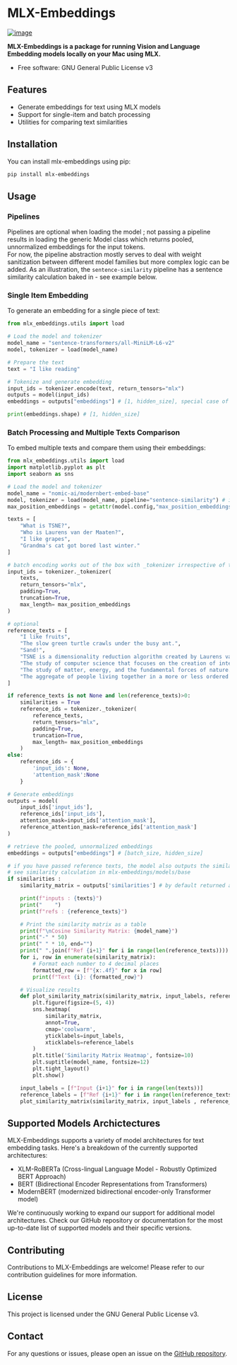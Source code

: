 # MLX-Embeddings

[![image](https://img.shields.io/pypi/v/mlx-embeddings.svg)](https://pypi.python.org/pypi/mlx-embeddings)

**MLX-Embeddings is a package for running Vision and Language Embedding models locally on your Mac using MLX.**

- Free software: GNU General Public License v3

## Features

- Generate embeddings for text using MLX models
- Support for single-item and batch processing
- Utilities for comparing text similarities

## Installation

You can install mlx-embeddings using pip:

```bash
pip install mlx-embeddings
```

## Usage

### Pipelines
 
Pipelines are optional when loading the model ; not passing a pipeline results in loading the generic Model class which returns pooled, unnormalized embeddings for the input tokens.  
For now, the pipeline abstraction mostly serves to deal with weight sanitization between different model families but more complex logic can be added. As an illustration, the `sentence-similarity` pipeline has a sentence similarity calculation baked in - see example below. 

### Single Item Embedding

To generate an embedding for a single piece of text:

<!-- script tested with:
- sentence-transformers/all-MiniLM-L6-v2 (bert / sentence-transformers)
- answerdotai/ModernBERT-base (modernbert)
- nomic-ai/modernbert-embed-base (modernbert / sentence-transformers)
- Snowflake/snowflake-arctic-embed-l-v2.0 (xlm-roberta / sentence-transformers)
Under the hood, when loading a model, we identify if there is a sentence-transformers-config file (load_config in utils) in the repo and select the sentence-transformers pipeline accordingly. It seemed the cleanest way to make it work for all model families.
-->
```python
from mlx_embeddings.utils import load

# Load the model and tokenizer
model_name = "sentence-transformers/all-MiniLM-L6-v2"  
model, tokenizer = load(model_name)

# Prepare the text
text = "I like reading"

# Tokenize and generate embedding
input_ids = tokenizer.encode(text, return_tensors="mlx")
outputs = model(input_ids) 
embeddings = outputs["embeddings"] # [1, hidden_size], special case of [batch_size, hidden_size]

print(embeddings.shape) # [1, hidden_size]
```

### Batch Processing and Multiple Texts Comparison

To embed multiple texts and compare them using their embeddings:  

<!-- script tested with:
- sentence-transformers/all-MiniLM-L6-v2 (bert / sentence-transformers)
- nomic-ai/modernbert-embed-base (modernbert / sentence-transformers)
- BAAI/bge-small-en-v1.5 (bert / sentence-transformers)
- Snowflake/snowflake-arctic-embed-l-v2.0 (xlm-roberta / sentence-transformers)
-->
```python
from mlx_embeddings.utils import load
import matplotlib.pyplot as plt
import seaborn as sns

# Load the model and tokenizer
model_name = "nomic-ai/modernbert-embed-base"  
model, tokenizer = load(model_name, pipeline="sentence-similarity") # if it's a sentence-transformers model, the pipeline will automatically switch to sentence-transformers when loading (in practice the pipeline can even be omitted)
max_position_embeddings = getattr(model.config,"max_position_embeddings",512)

texts = [
    "What is TSNE?",
    "Who is Laurens van der Maaten?",
    "I like grapes",
    "Grandma's cat got bored last winter."
]

# batch encoding works out of the box with _tokenizer irrespective of the pipeline
input_ids = tokenizer._tokenizer(
    texts, 
    return_tensors="mlx", 
    padding=True, 
    truncation=True, 
    max_length= max_position_embeddings
)

# optional
reference_texts = [
    "I like fruits",
    "The slow green turtle crawls under the busy ant.",
    "Sand!",
    "TSNE is a dimensionality reduction algorithm created by Laurens van Der Maaten",
    "The study of computer science that focuses on the creation of intelligent machines that work and react like humans.",
    "The study of matter, energy, and the fundamental forces of nature.",
    "The aggregate of people living together in a more or less ordered community.",
]

if reference_texts is not None and len(reference_texts)>0:
    similarities = True
    reference_ids = tokenizer._tokenizer(
        reference_texts, 
        return_tensors="mlx", 
        padding=True, 
        truncation=True, 
        max_length= max_position_embeddings
    )
else:
    reference_ids = {
        'input_ids': None,
        'attention_mask':None
    }

# Generate embeddings
outputs = model(
    input_ids['input_ids'], 
    reference_ids['input_ids'],
    attention_mask=input_ids['attention_mask'],
    reference_attention_mask=reference_ids['attention_mask']
)

# retrieve the pooled, unnormalized embeddings
embeddings = outputs["embeddings"] # [batch_size, hidden_size]

# if you have passed reference texts, the model also outputs the similarity matrix between inputs (batch_size) and references (num_refs)
# see similarity calculation in mlx-embeddings/models/base
if similarities : 
    similarity_matrix = outputs['similarities'] # by default returned as a dictionary (use embeddings=outputs[1] otherwise)

    print(f"inputs : {texts}")
    print("    ")
    print(f"refs : {reference_texts}")

    # Print the similarity matrix as a table
    print(f"\nCosine Similarity Matrix: {model_name}")
    print("-" * 50)
    print(" " * 10, end="")
    print(" ".join(f"Ref {i+1}" for i in range(len(reference_texts))))
    for i, row in enumerate(similarity_matrix):
        # Format each number to 4 decimal places
        formatted_row = [f"{x:.4f}" for x in row]
        print(f"Text {i}: {formatted_row}")

    # Visualize results
    def plot_similarity_matrix(similarity_matrix, input_labels, reference_labels):
        plt.figure(figsize=(5, 4))
        sns.heatmap(
            similarity_matrix, 
            annot=True, 
            cmap='coolwarm', 
            yticklabels=input_labels, 
            xticklabels=reference_labels
        )
        plt.title('Similarity Matrix Heatmap', fontsize=10)
        plt.suptitle(model_name, fontsize=12)
        plt.tight_layout()
        plt.show()

    input_labels = [f"Input {i+1}" for i in range(len(texts))]
    reference_labels = [f"Ref {i+1}" for i in range(len(reference_texts))]
    plot_similarity_matrix(similarity_matrix, input_labels , reference_labels)
```

## Supported Models Archictectures
MLX-Embeddings supports a variety of model architectures for text embedding tasks. Here's a breakdown of the currently supported architectures:
- XLM-RoBERTa (Cross-lingual Language Model - Robustly Optimized BERT Approach) <!-- could only make it work with Snowflake/snowflake-arctic-embed-l-v2.0. For others that I have tested, the problem comes from position_ids parameters in XLMRobertaEmbeddings but I did not look into it too much-->
- BERT (Bidirectional Encoder Representations from Transformers)
- ModernBERT (modernized bidirectional encoder-only Transformer model)

We're continuously working to expand our support for additional model architectures. Check our GitHub repository or documentation for the most up-to-date list of supported models and their specific versions.

## Contributing

Contributions to MLX-Embeddings are welcome! Please refer to our contribution guidelines for more information.

## License

This project is licensed under the GNU General Public License v3.

## Contact

For any questions or issues, please open an issue on the [GitHub repository](https://github.com/Blaizzy/mlx-embeddings).